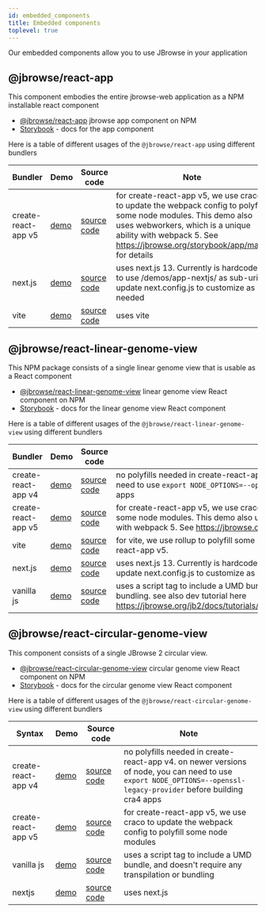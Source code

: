 ```yaml
---
id: embedded_components
title: Embedded components
toplevel: true
---
```


Our embedded components allow you to use JBrowse in your application

## @jbrowse/react-app

This component embodies the entire jbrowse-web application as a NPM installable
react component

- [@jbrowse/react-app](https://www.npmjs.com/package/@jbrowse/react-app) jbrowse
  app component on NPM
- [Storybook](https://jbrowse.org/storybook/app/main/) - docs for the app
  component

Here is a table of different usages of the `@jbrowse/react-app` using different
bundlers

| Bundler             | Demo                                         | Source code                                                          | Note                                                                                                                                                                                                                                |
| ------------------- | -------------------------------------------- | -------------------------------------------------------------------- | ----------------------------------------------------------------------------------------------------------------------------------------------------------------------------------------------------------------------------------- |
| create-react-app v5 | [demo](https://jbrowse.org/demos/app-cra5/)  | [source code](https://github.com/GMOD/jbrowse-react-app-cra5-demo)   | for create-react-app v5, we use craco to update the webpack config to polyfill some node modules. This demo also uses webworkers, which is a unique ability with webpack 5. See https://jbrowse.org/storybook/app/main/ for details |
| next.js             | [demo](https://jbrowse.org/demos/app-nextjs) | [source code](https://github.com/GMOD/jbrowse-react-app-nextjs-demo) | uses next.js 13. Currently is hardcoded to use /demos/app-nextjs/ as sub-uri, update next.config.js to customize as needed                                                                                                          |
| vite                | [demo](https://jbrowse.org/demos/app-vite)   | [source code](https://github.com/GMOD/jbrowse-react-app-vite-demo)   | uses vite                                                                                                                                                                                                                           |

## @jbrowse/react-linear-genome-view

This NPM package consists of a single linear genome view that is usable as a
React component

- [@jbrowse/react-linear-genome-view](https://www.npmjs.com/package/@jbrowse/react-linear-genome-view)
  linear genome view React component on NPM
- [Storybook](https://jbrowse.org/storybook/lgv/main/) - docs for the linear
  genome view React component

Here is a table of different usages of the `@jbrowse/react-linear-genome-view`
using different bundlers

| Bundler             | Demo                                            | Source code                                                                            | Note                                                                                                                                                                                                                                |
| ------------------- | ----------------------------------------------- | -------------------------------------------------------------------------------------- | ----------------------------------------------------------------------------------------------------------------------------------------------------------------------------------------------------------------------------------- |
| create-react-app v4 | [demo](https://jbrowse.org/demos/lgv/)          | [source code](https://github.com/GMOD/jbrowse-react-linear-genome-view-cra4-demo)      | no polyfills needed in create-react-app v4. on newer versions of node, you can need to use `export NODE_OPTIONS=--openssl-legacy-provider` before building cra4 apps                                                                |
| create-react-app v5 | [demo](https://jbrowse.org/demos/lgv-cra5/)     | [source code](https://github.com/GMOD/jbrowse-react-linear-genome-view-cra5-demo)      | for create-react-app v5, we use craco to update the webpack config to polyfill some node modules. This demo also uses webworkers, which is a unique ability with webpack 5. See https://jbrowse.org/storybook/lgv/main/ for details |
| vite                | [demo](https://jbrowse.org/demos/lgv-vite)      | [source code](https://github.com/GMOD/jbrowse-react-linear-genome-view-vite-demo)      | for vite, we use rollup to polyfill some node polyfills similar to craco in create-react-app v5.                                                                                                                                    |
| next.js             | [demo](https://jbrowse.org/demos/lgv-nextjs)    | [source code](https://github.com/GMOD/jbrowse-react-linear-genome-view-nextjs-demo)    | uses next.js 13. Currently is hardcoded to use /demos/lgv-nextjs/ as sub-uri, update next.config.js to customize as needed                                                                                                          |
| vanilla js          | [demo](https://jbrowse.org/demos/lgv-vanillajs) | [source code](https://github.com/GMOD/jbrowse-react-linear-genome-view-vanillajs-demo) | uses a script tag to include a UMD bundle, and doesn't require any transpilation or bundling. see also dev tutorial here https://jbrowse.org/jb2/docs/tutorials/embed_linear_genome_view/01_introduction/                           |

## @jbrowse/react-circular-genome-view

This component consists of a single JBrowse 2 circular view.

- [@jbrowse/react-circular-genome-view](https://www.npmjs.com/package/@jbrowse/react-circular-genome-view)
  circular genome view React component on NPM
- [Storybook](https://jbrowse.org/storybook/cgv/main/) - docs for the circular
  genome view React component

Here is a table of different usages of the `@jbrowse/react-circular-genome-view`
using different bundlers

| Syntax              | Demo                                            | Source code                                                                              | Note                                                                                                                                                                 |
| ------------------- | ----------------------------------------------- | ---------------------------------------------------------------------------------------- | -------------------------------------------------------------------------------------------------------------------------------------------------------------------- |
| create-react-app v4 | [demo](https://jbrowse.org/demos/cgv/)          | [source code](https://github.com/GMOD/jbrowse-react-circular-genome-view-cra4-demo)      | no polyfills needed in create-react-app v4. on newer versions of node, you can need to use `export NODE_OPTIONS=--openssl-legacy-provider` before building cra4 apps |
| create-react-app v5 | [demo](https://jbrowse.org/demos/cgv-cra5/)     | [source code](https://github.com/GMOD/jbrowse-react-circular-genome-view-cra5-demo)      | for create-react-app v5, we use craco to update the webpack config to polyfill some node modules                                                                     |
| vanilla js          | [demo](https://jbrowse.org/demos/cgv-vanillajs) | [source code](https://github.com/GMOD/jbrowse-react-circular-genome-view-vanillajs-demo) | uses a script tag to include a UMD bundle, and doesn't require any transpilation or bundling                                                                         |
| nextjs              | [demo](https://jbrowse.org/demos/cgv-nextjs)    | [source code](https://github.com/GMOD/jbrowse-react-circular-genome-view-nextjs-demo)    | uses next.js                                                                                                                                                         |
